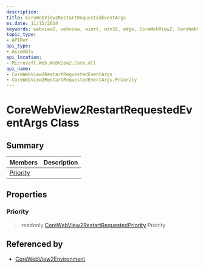 ```yaml
---
description: 
title: CoreWebView2RestartRequestedEventArgs
ms.date: 11/15/2024
keywords: webview2, webview, winrt, win32, edge, CoreWebView2, CoreWebView2Controller, browser control, edge html, CoreWebView2RestartRequestedEventArgs
topic_type:
- APIRef
api_type:
- Assembly
api_location:
- Microsoft.Web.WebView2.Core.dll
api_name:
- CoreWebView2RestartRequestedEventArgs
- CoreWebView2RestartRequestedEventArgs.Priority
---
```


# CoreWebView2RestartRequestedEventArgs Class



## Summary

Members|Description
--|--
[Priority](#priority) | 

## Properties

### Priority

> readonly  [CoreWebView2RestartRequestedPriority](corewebview2restartrequestedpriority.md) Priority






## Referenced by

- [CoreWebView2Environment](corewebview2environment.md)
